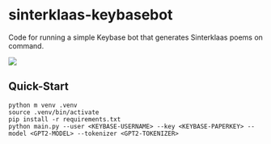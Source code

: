 # sinterklaas-keybasebot
Code for running a simple Keybase bot that generates Sinterklaas poems on command.

![](https://oskarvanderwal.keybase.pub/sinterklaas/Peek%202020-03-13%2013-47__2.gif)

## Quick-Start

```
python m venv .venv
source .venv/bin/activate
pip install -r requirements.txt
python main.py --user <KEYBASE-USERNAME> --key <KEYBASE-PAPERKEY> --model <GPT2-MODEL> --tokenizer <GPT2-TOKENIZER>
```
